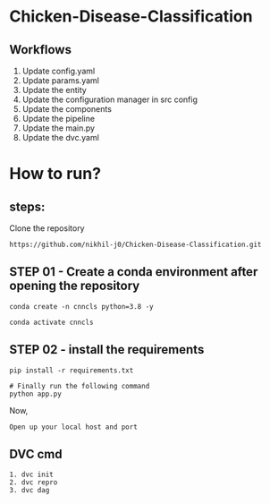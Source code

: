 # Chicken-Disease-Classification

## Workflows
1. Update config.yaml
2. Update params.yaml
3. Update the entity
4. Update the configuration manager in src config
5. Update the components
6. Update the pipeline
7. Update the main.py
8. Update the dvc.yaml

# How to run?

## steps: 

Clone the repository

```
https://github.com/nikhil-j0/Chicken-Disease-Classification.git
```

## STEP 01 - Create a conda environment after opening the repository

```
conda create -n cnncls python=3.8 -y
```

```
conda activate cnncls
```

## STEP 02 - install the requirements

```
pip install -r requirements.txt
```


```
# Finally run the following command
python app.py
```

Now, 

`Open up your local host and port`

## DVC cmd

```
1. dvc init
2. dvc repro
3. dvc dag
```
